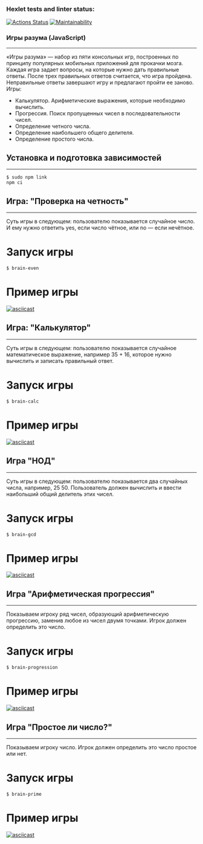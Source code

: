 ### Hexlet tests and linter status:
[![Actions Status](https://github.com/denischugunov/js-starter-project-44/actions/workflows/hexlet-check.yml/badge.svg)](https://github.com/denischugunov/js-starter-project-44/actions)
[![Maintainability](https://api.codeclimate.com/v1/badges/4ca37c223ca5d8269ff9/maintainability)](https://codeclimate.com/github/denischugunov/js-starter-project-44/maintainability)

### **Игры разума (JavaScript)**
***
«Игры разума» — набор из пяти консольных игр, построенных по принципу популярных мобильных приложений для прокачки мозга. Каждая игра задает вопросы, на которые нужно дать правильные ответы. После трех правильных ответов считается, что игра пройдена. Неправильные ответы завершают игру и предлагают пройти ее заново. Игры:

* Калькулятор. Арифметические выражения, которые необходимо вычислить.
* Прогрессия. Поиск пропущенных чисел в последовательности чисел.
* Определение четного числа.
* Определение наибольшего общего делителя.
* Определение простого числа.

## Установка и подготовка зависимостей
***
```
$ sudo npm link 
npm ci
```

## Игра: "Проверка на четность"
***
 Суть игры в следующем: пользователю показывается случайное число. И ему нужно ответить yes, если число чётное, или no — если нечётное.

# Запуск игры
```
$ brain-even
```
# Пример игры
[![asciicast](https://asciinema.org/a/cUOyQPUgPN8mBNbdf2DLjHhOu.svg)](https://asciinema.org/a/cUOyQPUgPN8mBNbdf2DLjHhOu)

## Игра: "Калькулятор"
***
 Суть игры в следующем: пользователю показывается случайное математическое выражение, например 35 + 16, которое нужно вычислить и записать правильный ответ.

# Запуск игры
```
$ brain-calc
```
# Пример игры
[![asciicast](https://asciinema.org/a/leb1RR5hpIb6U7Ly7ah95lZ4d.svg)](https://asciinema.org/a/leb1RR5hpIb6U7Ly7ah95lZ4d)

## Игра "НОД"
***
 Суть игры в следующем: пользователю показывается два случайных числа, например, 25 50. Пользователь должен вычислить и ввести наибольший общий делитель этих чисел.

# Запуск игры
```
$ brain-gcd
```
# Пример игры
[![asciicast](https://asciinema.org/a/CasjlNULfj2rgn1mlMQr5POeQ.svg)](https://asciinema.org/a/CasjlNULfj2rgn1mlMQr5POeQ)

## Игра "Арифметическая прогрессия"
***
 Показываем игроку ряд чисел, образующий арифметическую прогрессию, заменив любое из чисел двумя точками. Игрок должен определить это число.

# Запуск игры
```
$ brain-progression
```
# Пример игры
[![asciicast](https://asciinema.org/a/zCRd40Zs3UDrSJmabXJz94UVL.svg)](https://asciinema.org/a/zCRd40Zs3UDrSJmabXJz94UVL)

## Игра "Простое ли число?"
***
 Показываем игроку число. Игрок должен определить это число простое или нет.

# Запуск игры
```
$ brain-prime
```
# Пример игры
[![asciicast](https://asciinema.org/a/89po39w3dOqdPkgeubvg6RpPa.svg)](https://asciinema.org/a/89po39w3dOqdPkgeubvg6RpPa)